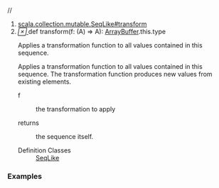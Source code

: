 //
<ol>
<li><a href="https://www.scala-lang.org/api/2.12.3/scala/collection/mutable/ArrayBuffer.html#transform(f:A=>A):SeqLike.this.type">scala.collection.mutable.SeqLike#transform</a></li>
<li name="scala.collection.mutable.SeqLike#transform" visbl="pub" class="indented0 " data-isabs="false" fullcomment="yes" group="Ungrouped"> <a id="transform(f:A=>A):SeqLike.this.type"></a><a id="transform((A)⇒A):ArrayBuffer.this.type"></a> <span class="permalink"> <a href="../../../scala/collection/mutable/ArrayBuffer.html#transform(f:A=>A):SeqLike.this.type" title="Permalink"> <i class="material-icons"></i> </a> </span> <span class="modifier_kind"> <span class="modifier"></span> <span class="kind">def</span> </span> <span class="symbol"> <span class="name">transform</span><span class="params">(<span name="f">f: (<span class="extype" name="scala.collection.mutable.ArrayBuffer.A">A</span>) ⇒ <span class="extype" name="scala.collection.mutable.ArrayBuffer.A">A</span></span>)</span><span class="result">: <a href="" class="extype" name="scala.collection.mutable.ArrayBuffer">ArrayBuffer</a>.this.type</span> </span> <p class="shortcomment cmt">Applies a transformation function to all values contained in this sequence.</p>
 <div class="fullcomment">
  <div class="comment cmt">
   <p>Applies a transformation function to all values contained in this sequence. The transformation function produces new values from existing elements. </p>
  </div>
  <dl class="paramcmts block">
   <dt class="param">
    f
   </dt>
   <dd class="cmt">
    <p>the transformation to apply</p>
   </dd>
   <dt>
    returns
   </dt>
   <dd class="cmt">
    <p>the sequence itself.</p>
   </dd>
  </dl>
  <dl class="attributes block"> 
   <dt>
    Definition Classes
   </dt>
   <dd>
    <a href="SeqLike.html" class="extype" name="scala.collection.mutable.SeqLike">SeqLike</a>
   </dd>
  </dl>
 </div> </li>
        </ol>


### Examples



